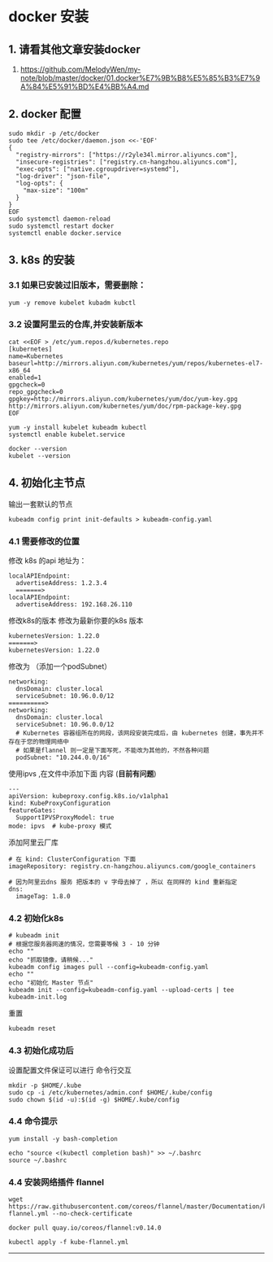 # docker 安装
## 1. 请看其他文章安装docker
1. https://github.com/MelodyWen/my-note/blob/master/docker/01.docker%E7%9B%B8%E5%85%B3%E7%9A%84%E5%91%BD%E4%BB%A4.md


## 2. docker 配置
```
sudo mkdir -p /etc/docker
sudo tee /etc/docker/daemon.json <<-'EOF'
{
  "registry-mirrors": ["https://r2yle34l.mirror.aliyuncs.com"],
  "insecure-registries": ["registry.cn-hangzhou.aliyuncs.com"], 
  "exec-opts": ["native.cgroupdriver=systemd"],
  "log-driver": "json-file",
  "log-opts": {
    "max-size": "100m"
  }
}
EOF
sudo systemctl daemon-reload
sudo systemctl restart docker
systemctl enable docker.service
```

## 3. k8s 的安装 
### 3.1 如果已安装过旧版本，需要删除：
```
yum -y remove kubelet kubadm kubctl
```

### 3.2 设置阿里云的仓库,并安装新版本
```
cat <<EOF > /etc/yum.repos.d/kubernetes.repo
[kubernetes]
name=Kubernetes
baseurl=http://mirrors.aliyun.com/kubernetes/yum/repos/kubernetes-el7-x86_64
enabled=1
gpgcheck=0
repo_gpgcheck=0
gpgkey=http://mirrors.aliyun.com/kubernetes/yum/doc/yum-key.gpg http://mirrors.aliyun.com/kubernetes/yum/doc/rpm-package-key.gpg
EOF
```
```
yum -y install kubelet kubeadm kubectl
systemctl enable kubelet.service

docker --version
kubelet --version
```

## 4. 初始化主节点
输出一套默认的节点
```
kubeadm config print init-defaults > kubeadm-config.yaml
```
### 4.1 需要修改的位置
修改 k8s 的api 地址为：
```
localAPIEndpoint:
  advertiseAddress: 1.2.3.4
  =======>
localAPIEndpoint:
  advertiseAddress: 192.168.26.110
```
修改k8s的版本 修改为最新你要的k8s 版本
```
kubernetesVersion: 1.22.0
=======>
kubernetesVersion: 1.22.0  
```

修改为 （添加一个podSubnet）
```
networking:
  dnsDomain: cluster.local
  serviceSubnet: 10.96.0.0/12
==========>
networking:
  dnsDomain: cluster.local
  serviceSubnet: 10.96.0.0/12  
  # Kubernetes 容器组所在的网段，该网段安装完成后，由 kubernetes 创建，事先并不存在于您的物理网络中
  # 如果是flannel 则一定是下面写死，不能改为其他的，不然各种问题
  podSubnet: "10.244.0.0/16"    
```
使用ipvs ,在文件中添加下面 内容 (**目前有问题**)
```
---
apiVersion: kubeproxy.config.k8s.io/v1alpha1
kind: KubeProxyConfiguration
featureGates:
  SupportIPVSProxyModel: true
mode: ipvs  # kube-proxy 模式
```
添加阿里云厂库
```
# 在 kind: ClusterConfiguration 下面
imageRepository: registry.cn-hangzhou.aliyuncs.com/google_containers

# 因为阿里云dns 服务 把版本的 v 字母去掉了 ，所以 在同样的 kind 重新指定
dns:
  imageTag: 1.8.0
```
### 4.2 初始化k8s
```
# kubeadm init
# 根据您服务器网速的情况，您需要等候 3 - 10 分钟
echo ""
echo "抓取镜像，请稍候..."
kubeadm config images pull --config=kubeadm-config.yaml
echo ""
echo "初始化 Master 节点"
kubeadm init --config=kubeadm-config.yaml --upload-certs | tee kubeadm-init.log
```
重置
```
kubeadm reset 
```
### 4.3 初始化成功后
设置配置文件保证可以进行 命令行交互
```
mkdir -p $HOME/.kube
sudo cp -i /etc/kubernetes/admin.conf $HOME/.kube/config
sudo chown $(id -u):$(id -g) $HOME/.kube/config
```
### 4.4 命令提示
```
yum install -y bash-completion

echo "source <(kubectl completion bash)" >> ~/.bashrc
source ~/.bashrc
```
### 4.4 安装网络插件 flannel
```
wget https://raw.githubusercontent.com/coreos/flannel/master/Documentation/kube-flannel.yml --no-check-certificate

docker pull quay.io/coreos/flannel:v0.14.0

kubectl apply -f kube-flannel.yml
```










---